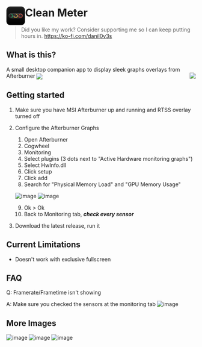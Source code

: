 # <img align="left" src="images/Logo.png" height=50> Clean Meter

> Did you like my work? Consider supporting me so I can keep putting hours in.
> https://ko-fi.com/danil0v3s

## What is this?

A small desktop companion app to display sleek graphs overlays from Afterburner
<img align="right" src="https://github.com/user-attachments/assets/5e797f42-bebc-4d8f-82c8-837fc4b58a07">
<img align="center" src="https://github.com/user-attachments/assets/6c7bd91a-7e9a-4c38-a450-d6e2ce26bcd4">

## Getting started
1. Make sure you have MSI Afterburner up and running and RTSS overlay turned off
2. Configure the Afterburner Graphs
   1. Open Afterburner
   2. Cogwheel
   3. Monitoring
   4. Select plugins (3 dots next to "Active Hardware monitoring graphs")
   5. Select HwInfo.dll
   6. Click setup
   7. Click add
   8. Search for "Physical Memory Load" and "GPU Memory Usage"
   
   ![image](https://github.com/user-attachments/assets/0ad19f39-0fe6-4cb4-95f8-edd343e75e54)
   ![image](https://github.com/user-attachments/assets/3fdb68ad-0f81-42f7-bb0f-5d35ca08fac3)
   
   9. Ok > Ok
   10. Back to Monitoring tab, _**check every sensor**_
4. Download the latest release, run it

## Current Limitations
- Doesn't work with exclusive fullscreen

## FAQ

Q: Framerate/Frametime isn't showing

A: Make sure you checked the sensors at the monitoring tab
![image](https://github.com/user-attachments/assets/34566585-6279-40a0-a099-34167b0f34c7)


## More Images

![image](https://github.com/user-attachments/assets/1fc2ed45-5929-4344-845f-e4ec718dbca6)
![image](https://github.com/user-attachments/assets/801c9c9d-9462-4804-acc7-3fbba77c2a52)
![image](https://github.com/user-attachments/assets/03ba60d5-66d8-474a-9db1-bcd95df8e1da)



